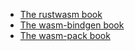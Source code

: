 * [The rustwasm book](docs/book)
* [The wasm-bindgen book](docs/wasm-bindgen)
* [The wasm-pack book](docs/wasm-pack)
